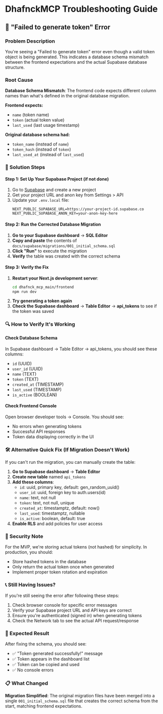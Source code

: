 # DhafnckMCP Troubleshooting Guide

## 🚨 "Failed to generate token" Error

### Problem Description
You're seeing a "Failed to generate token" error even though a valid token object is being generated. This indicates a database schema mismatch between the frontend expectations and the actual Supabase database structure.

### Root Cause
**Database Schema Mismatch**: The frontend code expects different column names than what's defined in the original database migration.

**Frontend expects:**
- `name` (token name)
- `token` (actual token value)  
- `last_used` (last usage timestamp)

**Original database schema had:**
- `token_name` (instead of `name`)
- `token_hash` (instead of `token`)
- `last_used_at` (instead of `last_used`)

### 🔧 Solution Steps

#### Step 1: Set Up Your Supabase Project (if not done)
1. Go to [Supabase](https://supabase.com) and create a new project
2. Get your project URL and anon key from Settings > API
3. Update your `.env.local` file:
   ```env
   NEXT_PUBLIC_SUPABASE_URL=https://your-project-id.supabase.co
   NEXT_PUBLIC_SUPABASE_ANON_KEY=your-anon-key-here
   ```

#### Step 2: Run the Corrected Database Migration
1. **Go to your Supabase dashboard** → **SQL Editor**
2. **Copy and paste** the contents of `docs/supabase/migrations/001_initial_schema.sql`
3. **Click "Run"** to execute the migration
4. **Verify** the table was created with the correct schema

#### Step 3: Verify the Fix
1. **Restart your Next.js development server**:
   ```bash
   cd dhafnck_mcp_main/frontend
   npm run dev
   ```
2. **Try generating a token again**
3. **Check the Supabase dashboard** → **Table Editor** → **api_tokens** to see if the token was saved

### 🔍 How to Verify It's Working

#### Check Database Schema
In Supabase dashboard → Table Editor → api_tokens, you should see these columns:
- `id` (UUID)
- `user_id` (UUID) 
- `name` (TEXT)
- `token` (TEXT)
- `created_at` (TIMESTAMP)
- `last_used` (TIMESTAMP)
- `is_active` (BOOLEAN)

#### Check Frontend Console
Open browser developer tools → Console. You should see:
- No errors when generating tokens
- Successful API responses
- Token data displaying correctly in the UI

### 🛠️ Alternative Quick Fix (If Migration Doesn't Work)

If you can't run the migration, you can manually create the table:

1. **Go to Supabase dashboard** → **Table Editor**
2. **Create new table** named `api_tokens`
3. **Add these columns**:
   - `id`: uuid, primary key, default: gen_random_uuid()
   - `user_id`: uuid, foreign key to auth.users(id)
   - `name`: text, not null
   - `token`: text, not null, unique
   - `created_at`: timestamptz, default: now()
   - `last_used`: timestamptz, nullable
   - `is_active`: boolean, default: true
4. **Enable RLS** and add policies for user access

### 🔐 Security Note
For the MVP, we're storing actual tokens (not hashed) for simplicity. In production, you should:
- Store hashed tokens in the database
- Only return the actual token once when generated
- Implement proper token rotation and expiration

### 📞 Still Having Issues?
If you're still seeing the error after following these steps:
1. Check browser console for specific error messages
2. Verify your Supabase project URL and API keys are correct
3. Ensure you're authenticated (signed in) when generating tokens
4. Check the Network tab to see the actual API request/response

### 🎯 Expected Result
After fixing the schema, you should see:
- ✅ "Token generated successfully!" message
- ✅ Token appears in the dashboard list
- ✅ Token can be copied and used
- ✅ No console errors

### 📋 What Changed
**Migration Simplified**: The original migration files have been merged into a single `001_initial_schema.sql` file that creates the correct schema from the start, matching frontend expectations. 